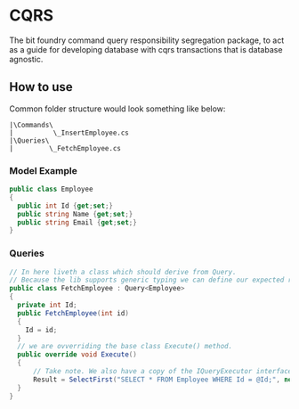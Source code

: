 # CQRS

The bit foundry command query responsibility segregation package, to act as a guide for developing database with cqrs transactions that is database agnostic.

## How to use
Common folder structure would look something like below:
```
|\Commands\
|          \_InsertEmployee.cs
|\Queries\
|         \_FetchEmployee.cs
```
### Model Example

```csharp
public class Employee 
{
  public int Id {get;set;}
  public string Name {get;set;}
  public string Email {get;set;}
}
```

### Queries

```csharp
// In here liveth a class which should derive from Query. 
// Because the lib supports generic typing we can define our expected return type.
public class FetchEmployee : Query<Employee>
{
  private int Id;
  public FetchEmployee(int id) 
  {
    Id = id;
  }
  // we are ovverriding the base class Execute() method.
  public override void Execute() 
  {
      // Take note. We also have a copy of the IQueryExecutor interface within Query. So, we can make queries to other queries inside a query.
      Result = SelectFirst("SELECT * FROM Employee WHERE Id = @Id;", new { Id = Id });
  }
}
```


